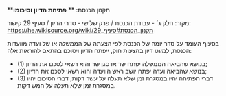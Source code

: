 **תקנון הכנסת: **
**פתיחת הדיון וסיכומו**

מקור: חלק ג׳ - עבודת הכנסת / פרק שלישי - סדרי הדיון / סעיף 29
קישור: https://he.wikisource.org/wiki/תקנון_הכנסת#סעיף_29

בסעיף העומד על סדר יומה של הכנסת לפי הצעתה של הממשלה או של ועדה מוועדות הכנסת, למעט דיון בהצעות חוק, ייפתח הדיון ויסוכם בהתאם להוראות אלה:
 * (1) בנושא שהביאה הממשלה יפתח שר או סגן שר והוא רשאי לסכם את הדיון;
 * (2) בנושא שהביאה ועדה יפתח יושב ראש הוועדה והוא רשאי לסכם את הדיון;
 * (3) דברי הפתיחה יהיו במסגרת זמן שלא תעלה על עשר דקות; דברי הסיכום יהיו במסגרת זמן שלא תעלה על חמש דקות.